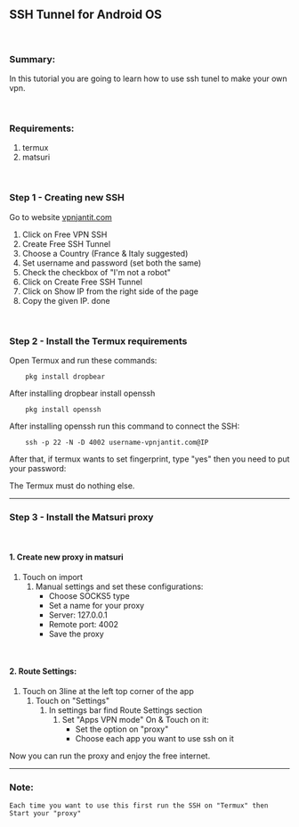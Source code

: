 ## SSH Tunnel for Android OS

<br>

### Summary:
In this tutorial you are going to learn how to use ssh tunel to make your own vpn.    

<br>

### Requirements:

1. termux
2. matsuri

<br>

### Step 1 - Creating new SSH
Go to website [vpnjantit.com](https://vpanjantit.com)
1. Click on Free VPN SSH
2. Create Free SSH Tunnel
3. Choose a Country (France & Italy suggested)
4. Set username and password (set both the same)
5. Check the checkbox of "I'm not a robot"
6. Click on Create Free SSH Tunnel
7. Click on Show IP from the right side of the page
8. Copy the given IP.
done

<br>

### Step 2 - Install the Termux requirements
Open Termux and run these commands:

```text
    pkg install dropbear
```

After installing dropbear install openssh

```text
    pkg install openssh
```

After installing openssh run this command to connect the SSH:

```text
    ssh -p 22 -N -D 4002 username-vpnjantit.com@IP
```
After that, if termux wants to set fingerprint, type "yes" then you need to put your password:

The Termux must do nothing else.

<hr>

### Step 3 - Install the Matsuri proxy

<br>

#### 1. Create new proxy in matsuri
   1. Touch on import
      1. Manual settings and set these configurations:
         - Choose SOCKS5 type
         - Set a name for your proxy
         - Server: 127.0.0.1
         - Remote port: 4002
         - Save the proxy

<br>

#### 2. Route Settings:
   1. Touch on 3line at the left top corner of the app
        1. Touch on "Settings"
           1. In settings bar find Route Settings section
                1. Set "Apps VPN mode" On & Touch on it:
                    - Set the option on "proxy"
                    - Choose each app you want to use ssh on it
                    

Now you can run the proxy and enjoy the free internet.

---
### Note: 
    Each time you want to use this first run the SSH on "Termux" then Start your "proxy"

